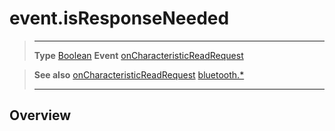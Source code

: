 # event.isResponseNeeded

> --------------------- ------------------------------------------------------------------------------------------
> __Type__              [Boolean](https://docs.coronalabs.com/api/type/Boolean.html)
> __Event__             [onCharacteristicReadRequest](/plugin/bluetooth/type/Server/event/onCharacteristicReadRequest/index.md)


> __See also__          [onCharacteristicReadRequest](/plugin/bluetooth/type/Server/event/onCharacteristicReadRequest/index.md)
>						[bluetooth.*](/plugin/bluetooth.md)
> --------------------- ------------------------------------------------------------------------------------------

## Overview